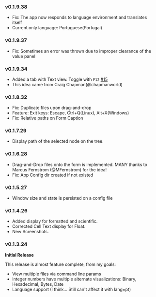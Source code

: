 ### v0.1.9.38

* Fix: The app now responds to language environment and translates itself
* Current only language: Portuguese(Portugal)

### v0.1.9.37

* Fix: Sometimes an error was thrown due to improper clearance of the value panel

### v0.1.9.34

* Added a tab with Text view. Toggle with `F12` [#15](https://github.com/gcarreno/laz-JSON-Viewer/issues/15)
* This idea came from Craig Chapman(@chapmanworld)

### v0.1.8.32

* Fix: Duplicate files upon drag-and-drop
* Feature: Exit keys: Escape, Ctrl+Q(Linux), Alt+X(Windows)
* Fix: Relative paths on Form Caption

### v0.1.7.29

* Display path of the selected node on the tree.

### v0.1.6.28

* Drag-and-Drop files onto the form is implemented. MANY thanks to Marcus Fernstrom (@MFernstrom) for the idea!
* Fix: App Config dir created if not existed

### v0.1.5.27

* Window size and state is persisted on a config file

### v0.1.4.26

* Added display for formatted and scientific.
* Corrected Cell Text display for Float.
* New Screenshots.

### v0.1.3.24

**Initial Release**

This release is almost feature complete, from my goals:

* View multiple files via command line params
* Integer numbers have multiple alternate visualizations: Binary, Hexadecimal, Bytes, Date
* Language support (I think... Still can't affect it with lang=pt)
